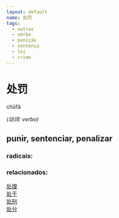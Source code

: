 ```yaml
--- 
layout: default
name: 处罚 
tags: 
  - outras
  - verbo
  - punição
  - sentença
  - lei
  - crime
--- 
```

# 处罚 
chǔfá  
 
*(动词: verbo)*  
## punir, sentenciar, penalizar 
### radicais: 
### relacionados: 
[处理](/hsk5/处理)  
[处于](/outras/处于)  
[处刑](/outras/处刑)  
[处分](/hsk6/处分)  
